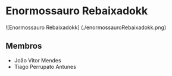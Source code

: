 # Enormossauro Rebaixadokk

![Enormossauro Rebaixadokk] (./enormossauroRebaixadokk.png)

## Membros
* João Vitor Mendes
* Tiago Perrupato Antunes

